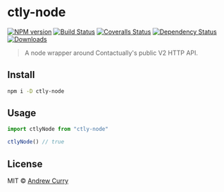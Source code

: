 # ctly-node

[![NPM version][npm-image]][npm-url]
[![Build Status][travis-image]][travis-url]
[![Coveralls Status][coveralls-image]][coveralls-url]
[![Dependency Status][depstat-image]][depstat-url]
[![Downloads][download-badge]][npm-url]

> A node wrapper around Contactually&#39;s public V2 HTTP API.

## Install

```sh
npm i -D ctly-node
```

## Usage

```js
import ctlyNode from "ctly-node"

ctlyNode() // true
```

## License

MIT © [Andrew Curry](http://andrewdcurry.com)

[npm-url]: https://npmjs.org/package/ctly-node
[npm-image]: https://img.shields.io/npm/v/ctly-node.svg?style=flat-square

[travis-url]: https://travis-ci.org//ctly-node
[travis-image]: https://img.shields.io/travis//ctly-node.svg?style=flat-square

[coveralls-url]: https://coveralls.io/r//ctly-node
[coveralls-image]: https://img.shields.io/coveralls//ctly-node.svg?style=flat-square

[depstat-url]: https://david-dm.org//ctly-node
[depstat-image]: https://david-dm.org//ctly-node.svg?style=flat-square

[download-badge]: http://img.shields.io/npm/dm/ctly-node.svg?style=flat-square
